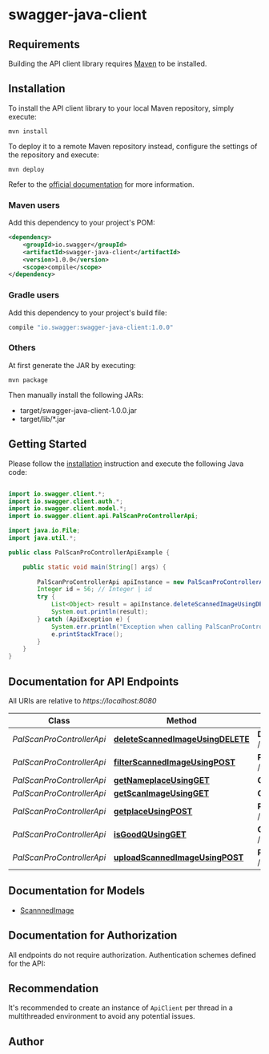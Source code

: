 # swagger-java-client

## Requirements

Building the API client library requires [Maven](https://maven.apache.org/) to be installed.

## Installation

To install the API client library to your local Maven repository, simply execute:

```shell
mvn install
```

To deploy it to a remote Maven repository instead, configure the settings of the repository and execute:

```shell
mvn deploy
```

Refer to the [official documentation](https://maven.apache.org/plugins/maven-deploy-plugin/usage.html) for more information.

### Maven users

Add this dependency to your project's POM:

```xml
<dependency>
    <groupId>io.swagger</groupId>
    <artifactId>swagger-java-client</artifactId>
    <version>1.0.0</version>
    <scope>compile</scope>
</dependency>
```

### Gradle users

Add this dependency to your project's build file:

```groovy
compile "io.swagger:swagger-java-client:1.0.0"
```

### Others

At first generate the JAR by executing:

    mvn package

Then manually install the following JARs:

* target/swagger-java-client-1.0.0.jar
* target/lib/*.jar

## Getting Started

Please follow the [installation](#installation) instruction and execute the following Java code:

```java

import io.swagger.client.*;
import io.swagger.client.auth.*;
import io.swagger.client.model.*;
import io.swagger.client.api.PalScanProControllerApi;

import java.io.File;
import java.util.*;

public class PalScanProControllerApiExample {

    public static void main(String[] args) {
        
        PalScanProControllerApi apiInstance = new PalScanProControllerApi();
        Integer id = 56; // Integer | id
        try {
            List<Object> result = apiInstance.deleteScannedImageUsingDELETE(id);
            System.out.println(result);
        } catch (ApiException e) {
            System.err.println("Exception when calling PalScanProControllerApi#deleteScannedImageUsingDELETE");
            e.printStackTrace();
        }
    }
}

```

## Documentation for API Endpoints

All URIs are relative to *https://localhost:8080*

Class | Method | HTTP request | Description
------------ | ------------- | ------------- | -------------
*PalScanProControllerApi* | [**deleteScannedImageUsingDELETE**](docs/PalScanProControllerApi.md#deleteScannedImageUsingDELETE) | **DELETE** /api/palscan/delete/{id} | DeletescannedImage
*PalScanProControllerApi* | [**filterScannedImageUsingPOST**](docs/PalScanProControllerApi.md#filterScannedImageUsingPOST) | **POST** /api/palscan/filter/{id} | Filter scanned Image
*PalScanProControllerApi* | [**getNameplaceUsingGET**](docs/PalScanProControllerApi.md#getNameplaceUsingGET) | **GET** /api/palscan/place | getLocation
*PalScanProControllerApi* | [**getScanImageUsingGET**](docs/PalScanProControllerApi.md#getScanImageUsingGET) | **GET** /api/palscan/scan | get scanned image 
*PalScanProControllerApi* | [**getplaceUsingPOST**](docs/PalScanProControllerApi.md#getplaceUsingPOST) | **POST** /api/palscan/coordinate | get lat &amp; lng
*PalScanProControllerApi* | [**isGoodQUsingGET**](docs/PalScanProControllerApi.md#isGoodQUsingGET) | **GET** /api/palscan/quality/{id} | getQOImage
*PalScanProControllerApi* | [**uploadScannedImageUsingPOST**](docs/PalScanProControllerApi.md#uploadScannedImageUsingPOST) | **POST** /api/palscan/upload | uploadScannedImage


## Documentation for Models

 - [ScannnedImage](docs/ScannnedImage.md)


## Documentation for Authorization

All endpoints do not require authorization.
Authentication schemes defined for the API:

## Recommendation

It's recommended to create an instance of `ApiClient` per thread in a multithreaded environment to avoid any potential issues.

## Author



